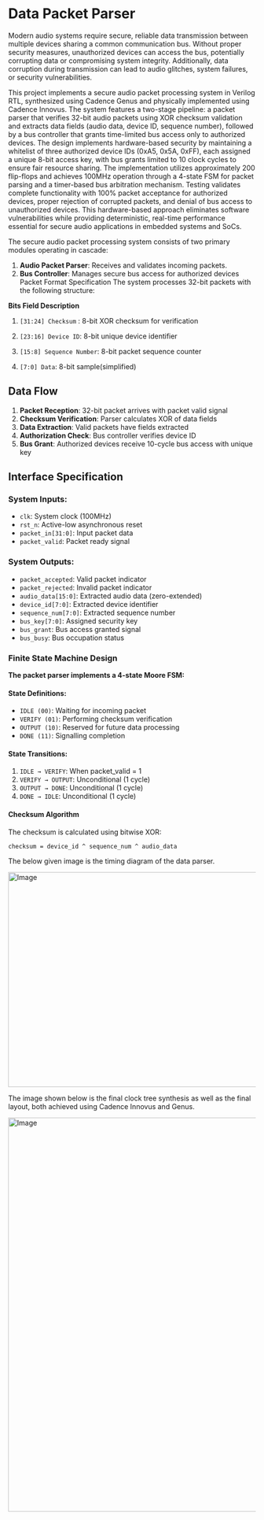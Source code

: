# Data Packet Parser 

Modern audio systems require secure, reliable data transmission between multiple
devices sharing a common communication bus. Without proper security measures,
unauthorized devices can access the bus, potentially corrupting data or compromising
system integrity. Additionally, data corruption during transmission can lead to audio glitches, system failures, or security vulnerabilities.

This project implements a secure audio packet processing system in Verilog RTL,
synthesized using Cadence Genus and physically implemented using Cadence Innovus.
The system features a two-stage pipeline: a packet parser that verifies 32-bit audio
packets using XOR checksum validation and extracts data fields (audio data, device ID,
sequence number), followed by a bus controller that grants time-limited bus access only
to authorized devices. The design implements hardware-based security by maintaining
a whitelist of three authorized device IDs (0xA5, 0x5A, 0xFF), each assigned a unique
8-bit access key, with bus grants limited to 10 clock cycles to ensure fair resource
sharing.
The implementation utilizes approximately 200 flip-flops and achieves 100MHz
operation through a 4-state FSM for packet parsing and a timer-based bus arbitration
mechanism. Testing validates complete functionality with 100% packet acceptance for
authorized devices, proper rejection of corrupted packets, and denial of bus access to
unauthorized devices. This hardware-based approach eliminates software vulnerabilities
while providing deterministic, real-time performance essential for secure audio
applications in embedded systems and SoCs.

The secure audio packet processing system consists of two primary modules operating
in cascade:
1. **Audio Packet Parser**: Receives and validates incoming packets.
2. **Bus Controller**: Manages secure bus access for authorized devices
Packet Format Specification
The system processes 32-bit packets with the following structure:


**Bits Field Description**
1. ```[31:24] Checksum``` : 8-bit XOR checksum for
verification

2. ```[23:16] Device ID```: 8-bit unique device identifier
3. ```[15:8] Sequence Number```: 8-bit packet sequence counter

4. ```[7:0] Data```: 8-bit sample(simplified)

## Data Flow
1. **Packet Reception**: 32-bit packet arrives with packet valid signal
2. **Checksum Verification**: Parser calculates XOR of data fields
3. **Data Extraction**: Valid packets have fields extracted
4. **Authorization Check**: Bus controller verifies device ID
5. **Bus Grant**: Authorized devices receive 10-cycle bus access with unique key
## Interface Specification
### System Inputs:
- ```clk```: System clock (100MHz)
- ```rst_n```: Active-low asynchronous reset
- ```packet_in[31:0]```: Input packet data
- ```packet_valid```: Packet ready signal
### System Outputs:
- ```packet_accepted```: Valid packet indicator
- ```packet_rejected```: Invalid packet indicator
- ``audio_data[15:0]``: Extracted audio data (zero-extended)
- ``device_id[7:0]``: Extracted device identifier
- ``sequence_num[7:0]``: Extracted sequence number
- `bus_key[7:0]`: Assigned security key
- `bus_grant`: Bus access granted signal
- `bus_busy`: Bus occupation status

### Finite State Machine Design
**The packet parser implements a 4-state Moore FSM:**
#### State Definitions:
- `IDLE (00)`: Waiting for incoming packet
- `VERIFY (01)`: Performing checksum verification
- `OUTPUT (10)`: Reserved for future data processing
- `DONE (11)`: Signalling completion
#### State Transitions:
1. `IDLE → VERIFY`: When packet_valid = 1
2. `VERIFY → OUTPUT`: Unconditional (1 cycle)
3. `OUTPUT → DONE`: Unconditional (1 cycle)
4. `DONE → IDLE`: Unconditional (1 cycle)
#### **Checksum Algorithm**
The checksum is calculated using bitwise XOR:

`checksum = device_id ^ sequence_num ^ audio_data`

The below given image is the timing diagram of the data parser.

<img width="1160" height="437" alt="Image" src="https://github.com/user-attachments/assets/318478d7-88ec-4ff0-bd6b-ebcccd2c492e" />

The image shown below is the final clock tree synthesis as well as the final layout, both achieved using Cadence Innovus and Genus.


<img width="877" height="801" alt="Image" src="https://github.com/user-attachments/assets/ed472070-e42c-4b9e-beaf-3ca32ab8ca7a" />
